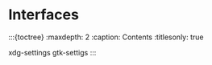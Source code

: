 # Interfaces

:::{toctree}
:maxdepth: 2
:caption: Contents
:titlesonly: true

xdg-settings
gtk-settigs
:::
